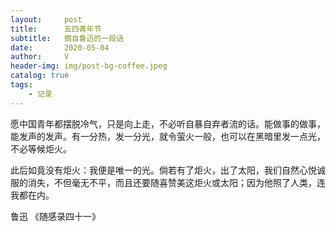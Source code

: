 ```yaml
---
layout:     post
title:      五四青年节
subtitle:   摘自鲁迅的一段话
date:       2020-05-04
author:     V
header-img: img/post-bg-coffee.jpeg
catalog: true
tags:
    - 记录
---
```


愿中国青年都摆脱冷气，只是向上走，不必听自暴自弃者流的话。能做事的做事，能发声的发声。有一分热，发一分光，就令萤火一般，也可以在黑暗里发一点光，不必等候炬火。

此后如竟没有炬火：我便是唯一的光。倘若有了炬火，出了太阳，我们自然心悦诚服的消失，不但毫无不平，而且还要随喜赞美这炬火或太阳；因为他照了人类，连我都在内。

鲁迅 《随感录四十一》
